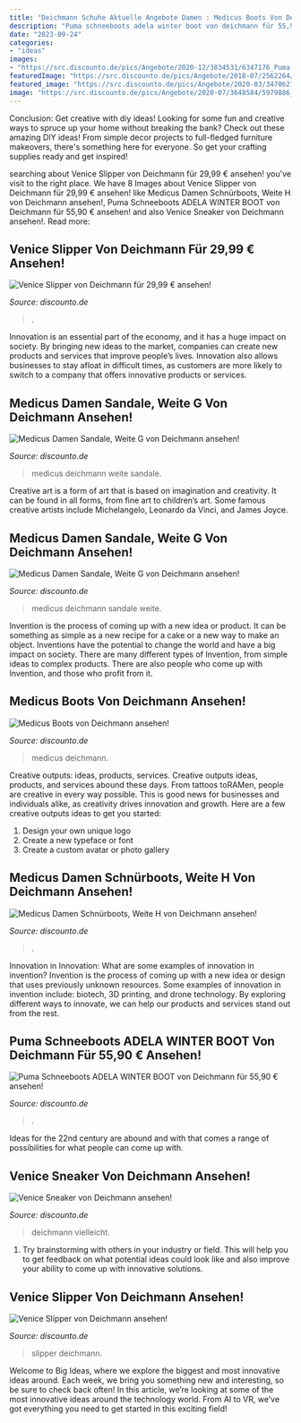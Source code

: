 ```yaml
---
title: "Deichmann Schuhe Aktuelle Angebote Damen : Medicus Boots Von Deichmann Ansehen!"
description: "Puma schneeboots adela winter boot von deichmann für 55,90 € ansehen!"
date: "2023-09-24"
categories:
- "ideas"
images:
- "https://src.discounto.de/pics/Angebote/2020-12/3834531/6347176_Puma-Schneeboots-ADELA-WINTER-BOOT_xxl.jpg"
featuredImage: "https://src.discounto.de/pics/Angebote/2018-07/2562264/3915555_Medicus-Damen-Sandale-Weite-G_original.jpg"
featured_image: "https://src.discounto.de/pics/Angebote/2020-03/3470627/5616548_Venice-Slipper_original.jpg"
image: "https://src.discounto.de/pics/Angebote/2020-07/3648584/5979886_Venice-Slipper_xxl.jpg"
---
```



Conclusion: Get creative with diy ideas!
Looking for some fun and creative ways to spruce up your home without breaking the bank? Check out these amazing DIY ideas!
From simple decor projects to full-fledged furniture makeovers, there's something here for everyone. So get your crafting supplies ready and get inspired!

	

		
searching about Venice Slipper von Deichmann für 29,99 € ansehen! you've visit to the right place. We have 8 Images about Venice Slipper von Deichmann für 29,99 € ansehen! like Medicus Damen Schnürboots, Weite H von Deichmann ansehen!, Puma Schneeboots ADELA WINTER BOOT von Deichmann für 55,90 € ansehen! and also Venice Sneaker von Deichmann ansehen!. Read more:
		
    
## Venice Slipper Von Deichmann Für 29,99 € Ansehen!

<img loading=lazy src="https://src.discounto.de/pics/Angebote/2020-03/3470627/5616548_Venice-Slipper_original.jpg" onerror="this.onerror=null;this.src='https://tse2.mm.bing.net/th?id=OIP.F4oO1MuV4jFoe0f3wngKTgHaJ4&amp;pid=15.1';" alt="Venice Slipper von Deichmann für 29,99 € ansehen!">

_Source: discounto.de_

>. 

	

Innovation is an essential part of the economy, and it has a huge impact on society. By bringing new ideas to the market, companies can create new products and services that improve people’s lives. Innovation also allows businesses to stay afloat in difficult times, as customers are more likely to switch to a company that offers innovative products or services.

    
## Medicus Damen Sandale, Weite G Von Deichmann Ansehen!

<img loading=lazy src="https://src.discounto.de/pics/Angebote/2018-07/2562264/3915555_Medicus-Damen-Sandale-Weite-G_xxl.jpg" onerror="this.onerror=null;this.src='https://tse4.mm.bing.net/th?id=OIP.Ia37GswhH-QOPWbdJ3K7fAHaD4&amp;pid=15.1';" alt="Medicus Damen Sandale, Weite G von Deichmann ansehen!">

_Source: discounto.de_

>medicus deichmann weite sandale. 

	

Creative art is a form of art that is based on imagination and creativity. It can be found in all forms, from fine art to children’s art. Some famous creative artists include Michelangelo, Leonardo da Vinci, and James Joyce.

    
## Medicus Damen Sandale, Weite G Von Deichmann Ansehen!

<img loading=lazy src="https://src.discounto.de/pics/Angebote/2018-07/2562264/3915555_Medicus-Damen-Sandale-Weite-G_original.jpg" onerror="this.onerror=null;this.src='https://tse1.mm.bing.net/th?id=OIP.DNBlyFXacHC50WwxGoOQUgHaD4&amp;pid=15.1';" alt="Medicus Damen Sandale, Weite G von Deichmann ansehen!">

_Source: discounto.de_

>medicus deichmann sandale weite. 

	

Invention is the process of coming up with a new idea or product. It can be something as simple as a new recipe for a cake or a new way to make an object. Inventions have the potential to change the world and have a big impact on society. There are many different types of Invention, from simple ideas to complex products. There are also people who come up with Invention, and those who profit from it.

    
## Medicus Boots Von Deichmann Ansehen!

<img loading=lazy src="https://src.discounto.de/pics/Angebote/2021-01/3900386/6515856_Medicus-Boots_xxl.jpg" onerror="this.onerror=null;this.src='https://tse4.mm.bing.net/th?id=OIP.Tmu3zLmGqEz49qEF_abpxQHaJ4&amp;pid=15.1';" alt="Medicus Boots von Deichmann ansehen!">

_Source: discounto.de_

>medicus deichmann. 

	

Creative outputs: ideas, products, services.
Creative outputs ideas, products, and services abound these days. From tattoos toRAMen, people are creative in every way possible. This is good news for businesses and individuals alike, as creativity drives innovation and growth. Here are a few creative outputs ideas to get you started:
1. Design your own unique logo
2. Create a new typeface or font
3. Create a custom avatar or photo gallery

    
## Medicus Damen Schnürboots, Weite H Von Deichmann Ansehen!

<img loading=lazy src="https://src.discounto.de/pics/Angebote/2017-11/2292378/3437768_Medicus-Damen-Schnuerboots-Weite-H_xxl.jpg" onerror="this.onerror=null;this.src='https://tse4.mm.bing.net/th?id=OIP.jieV00RQ0sCCXLPcVN-AtgHaF1&amp;pid=15.1';" alt="Medicus Damen Schnürboots, Weite H von Deichmann ansehen!">

_Source: discounto.de_

>. 

	

Innovation in Innovation: What are some examples of innovation in invention?
Invention is the process of coming up with a new idea or design that uses previously unknown resources. Some examples of innovation in invention include: biotech, 3D printing, and drone technology. By exploring different ways to innovate, we can help our products and services stand out from the rest.

    
## Puma Schneeboots ADELA WINTER BOOT Von Deichmann Für 55,90 € Ansehen!

<img loading=lazy src="https://src.discounto.de/pics/Angebote/2020-12/3834531/6347176_Puma-Schneeboots-ADELA-WINTER-BOOT_xxl.jpg" onerror="this.onerror=null;this.src='https://tse4.mm.bing.net/th?id=OIP.2fzedqfmj_NEp-PS7kzsHgHaJ4&amp;pid=15.1';" alt="Puma Schneeboots ADELA WINTER BOOT von Deichmann für 55,90 € ansehen!">

_Source: discounto.de_

>. 

	

Ideas for the 22nd century are abound and with that comes a range of possibilities for what people can come up with.

    
## Venice Sneaker Von Deichmann Ansehen!

<img loading=lazy src="https://src.discounto.de/pics/Angebote/2020-03/3485603/5644628_Venice-Sneaker_xxl.jpg" onerror="this.onerror=null;this.src='https://tse3.mm.bing.net/th?id=OIP.1ZFSbLtCqNUyZCdNmFtq8wHaJ4&amp;pid=15.1';" alt="Venice Sneaker von Deichmann ansehen!">

_Source: discounto.de_

>deichmann vielleicht. 

	

1. Try brainstorming with others in your industry or field. This will help you to get feedback on what potential ideas could look like and also improve your ability to come up with innovative solutions.

    
## Venice Slipper Von Deichmann Ansehen!

<img loading=lazy src="https://src.discounto.de/pics/Angebote/2020-07/3648584/5979886_Venice-Slipper_xxl.jpg" onerror="this.onerror=null;this.src='https://tse3.mm.bing.net/th?id=OIP.jGOhlawdswo16Dd36BcohAHaJ4&amp;pid=15.1';" alt="Venice Slipper von Deichmann ansehen!">

_Source: discounto.de_

>slipper deichmann. 

	

Welcome to Big Ideas, where we explore the biggest and most innovative ideas around. Each week, we bring you something new and interesting, so be sure to check back often! In this article, we’re looking at some of the most innovative ideas around the technology world. From AI to VR, we’ve got everything you need to get started in this exciting field!

